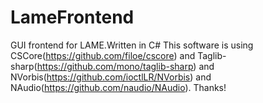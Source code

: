 # LameFrontend
GUI frontend for LAME.Written in C#
This software is using CSCore(https://github.com/filoe/cscore) and Taglib-sharp(https://github.com/mono/taglib-sharp)
and NVorbis(https://github.com/ioctlLR/NVorbis) and NAudio(https://github.com/naudio/NAudio). Thanks!
